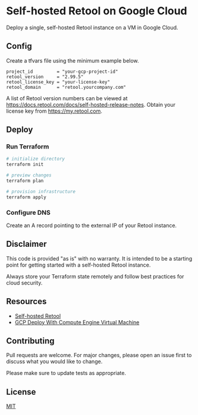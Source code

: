# Self-hosted Retool on Google Cloud

Deploy a single, self-hosted Retool instance on a VM in Google Cloud.

## Config

Create a tfvars file using the minimum example below.

```
project_id         = "your-gcp-project-id"
retool_version     = "2.99.5"
retool_license_key = "your-license-key"
retool_domain      = "retool.yourcompany.com"
```

A list of Retool version numbers can be viewed at https://docs.retool.com/docs/self-hosted-release-notes. Obtain your license key from https://my.retool.com.

## Deploy

### Run Terraform

```bash
# initialize directory
terraform init

# preview changes
terraform plan

# provision infrastructure
terraform apply
```

### Configure DNS

Create an A record pointing to the external IP of your Retool instance.

## Disclaimer

This code is provided "as is" with no warranty. It is intended to be a starting point for getting started with a self-hosted Retool instance.

Always store your Terraform state remotely and follow best practices for cloud security.

## Resources

* [Self-hosted Retool](https://docs.retool.com/docs/self-hosted)
* [GCP Deploy With Compute Engine Virtual Machine](https://github.com/tryretool/retool-onpremise#gcp-deploy-with-compute-engine-virtual-machine)

## Contributing

Pull requests are welcome. For major changes, please open an issue first to discuss what you would like to change.

Please make sure to update tests as appropriate.

## License

[MIT](https://choosealicense.com/licenses/mit/)